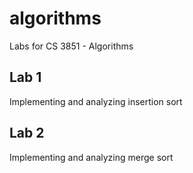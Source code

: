 # algorithms

Labs for CS 3851 - Algorithms

## Lab 1

Implementing and analyzing insertion sort

## Lab 2

Implementing and analyzing merge sort